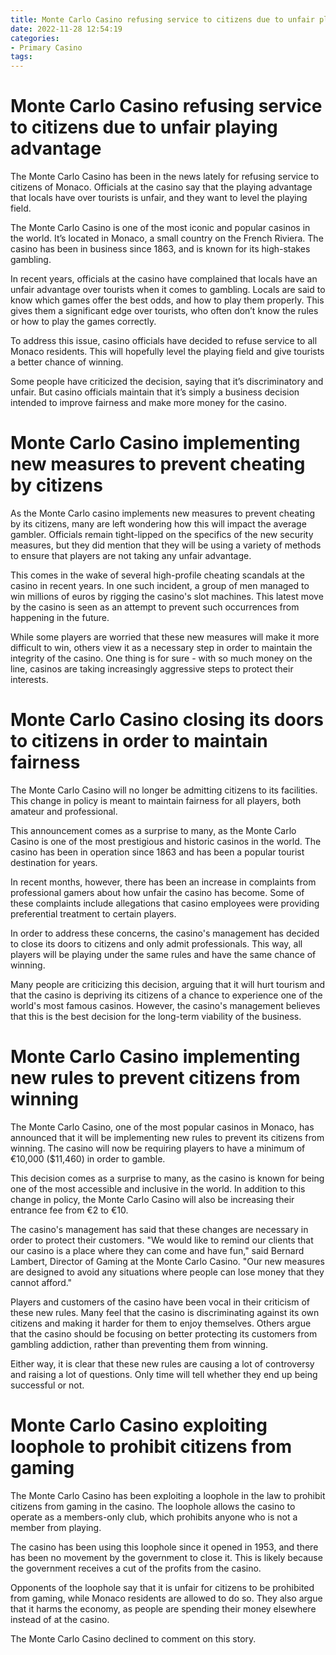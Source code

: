 ```yaml
---
title: Monte Carlo Casino refusing service to citizens due to unfair playing advantage
date: 2022-11-28 12:54:19
categories:
- Primary Casino
tags:
---
```



#  Monte Carlo Casino refusing service to citizens due to unfair playing advantage

The Monte Carlo Casino has been in the news lately for refusing service to citizens of Monaco. Officials at the casino say that the playing advantage that locals have over tourists is unfair, and they want to level the playing field.

The Monte Carlo Casino is one of the most iconic and popular casinos in the world. It’s located in Monaco, a small country on the French Riviera. The casino has been in business since 1863, and is known for its high-stakes gambling.

In recent years, officials at the casino have complained that locals have an unfair advantage over tourists when it comes to gambling. Locals are said to know which games offer the best odds, and how to play them properly. This gives them a significant edge over tourists, who often don’t know the rules or how to play the games correctly.

To address this issue, casino officials have decided to refuse service to all Monaco residents. This will hopefully level the playing field and give tourists a better chance of winning.

Some people have criticized the decision, saying that it’s discriminatory and unfair. But casino officials maintain that it’s simply a business decision intended to improve fairness and make more money for the casino.

#  Monte Carlo Casino implementing new measures to prevent cheating by citizens

As the Monte Carlo casino implements new measures to prevent cheating by its citizens, many are left wondering how this will impact the average gambler. Officials remain tight-lipped on the specifics of the new security measures, but they did mention that they will be using a variety of methods to ensure that players are not taking any unfair advantage.

This comes in the wake of several high-profile cheating scandals at the casino in recent years. In one such incident, a group of men managed to win millions of euros by rigging the casino's slot machines. This latest move by the casino is seen as an attempt to prevent such occurrences from happening in the future.

While some players are worried that these new measures will make it more difficult to win, others view it as a necessary step in order to maintain the integrity of the casino. One thing is for sure - with so much money on the line, casinos are taking increasingly aggressive steps to protect their interests.

#  Monte Carlo Casino closing its doors to citizens in order to maintain fairness

The Monte Carlo Casino will no longer be admitting citizens to its facilities. This change in policy is meant to maintain fairness for all players, both amateur and professional.

This announcement comes as a surprise to many, as the Monte Carlo Casino is one of the most prestigious and historic casinos in the world. The casino has been in operation since 1863 and has been a popular tourist destination for years.

In recent months, however, there has been an increase in complaints from professional gamers about how unfair the casino has become. Some of these complaints include allegations that casino employees were providing preferential treatment to certain players.

In order to address these concerns, the casino's management has decided to close its doors to citizens and only admit professionals. This way, all players will be playing under the same rules and have the same chance of winning.

Many people are criticizing this decision, arguing that it will hurt tourism and that the casino is depriving its citizens of a chance to experience one of the world's most famous casinos. However, the casino's management believes that this is the best decision for the long-term viability of the business.

#  Monte Carlo Casino implementing new rules to prevent citizens from winning

The Monte Carlo Casino, one of the most popular casinos in Monaco, has announced that it will be implementing new rules to prevent its citizens from winning. The casino will now be requiring players to have a minimum of €10,000 ($11,460) in order to gamble.

This decision comes as a surprise to many, as the casino is known for being one of the most accessible and inclusive in the world. In addition to this change in policy, the Monte Carlo Casino will also be increasing their entrance fee from €2 to €10.

The casino's management has said that these changes are necessary in order to protect their customers. "We would like to remind our clients that our casino is a place where they can come and have fun," said Bernard Lambert, Director of Gaming at the Monte Carlo Casino. "Our new measures are designed to avoid any situations where people can lose money that they cannot afford."

Players and customers of the casino have been vocal in their criticism of these new rules. Many feel that the casino is discriminating against its own citizens and making it harder for them to enjoy themselves. Others argue that the casino should be focusing on better protecting its customers from gambling addiction, rather than preventing them from winning.

Either way, it is clear that these new rules are causing a lot of controversy and raising a lot of questions. Only time will tell whether they end up being successful or not.

#  Monte Carlo Casino exploiting loophole to prohibit citizens from gaming

The Monte Carlo Casino has been exploiting a loophole in the law to prohibit citizens from gaming in the casino. The loophole allows the casino to operate as a members-only club, which prohibits anyone who is not a member from playing.

The casino has been using this loophole since it opened in 1953, and there has been no movement by the government to close it. This is likely because the government receives a cut of the profits from the casino.

Opponents of the loophole say that it is unfair for citizens to be prohibited from gaming, while Monaco residents are allowed to do so. They also argue that it harms the economy, as people are spending their money elsewhere instead of at the casino.

The Monte Carlo Casino declined to comment on this story.